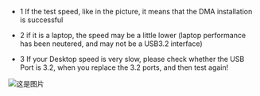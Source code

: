 - 1 If the test speed, like in the picture, it means that the DMA installation is successful



- 2 if it is a laptop, the speed may be a little lower (laptop performance has been neutered, and may not be a USB3.2 interface) 
- 3 If your Desktop speed is very slow, please check whether the USB Port is 3.2, when you replace the 3.2 ports, and then test again!


![这是图片](https://img2.imgtp.com/2024/05/22/oZtM6wuF.png)
